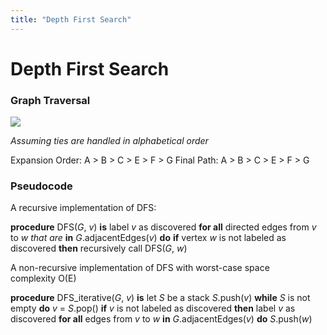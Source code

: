 ```yaml
---
title: "Depth First Search"
---
```

# Depth First Search

### Graph Traversal
![](https://i.imgur.com/syk9okN.png)

_Assuming ties are handled in alphabetical order_

Expansion Order:
A > B > C > E > F > G
Final Path:
A > B > C > E > F > G 
### Pseudocode
A recursive implementation of DFS:

**procedure** DFS(_G_, _v_) **is**
    label _v_ as discovered
    **for all** directed edges from _v_ to _w that are_ **in** _G_.adjacentEdges(_v_) **do**
        **if** vertex _w_ is not labeled as discovered **then**
            recursively call DFS(_G_, _w_)

A non-recursive implementation of DFS with worst-case space complexity O(E)

**procedure** DFS_iterative(_G_, _v_) **is**
    let _S_ be a stack
    _S_.push(_v_)
    **while** _S_ is not empty **do**
        _v_ = _S_.pop()
        **if** _v_ is not labeled as discovered **then**
            label _v_ as discovered
            **for all** edges from _v_ to _w_ **in** _G_.adjacentEdges(_v_) **do** 
                _S_.push(_w_)

